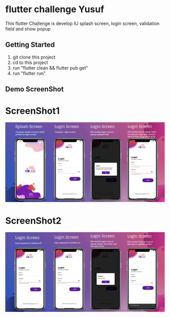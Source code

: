 # flutter challenge Yusuf

This flutter Challenge is develop IU splash screen, login screen, validation field and show popup

## Getting Started

1. git clone this project
2. cd to this project
3. run "flutter clean && flutter pub get"
4. run "flutter run"

## Demo ScreenShot

# ScreenShot1
![App UI](/demo/Screen1.png)

# ScreenShot2
![App UI](/demo/Screen2.png)
